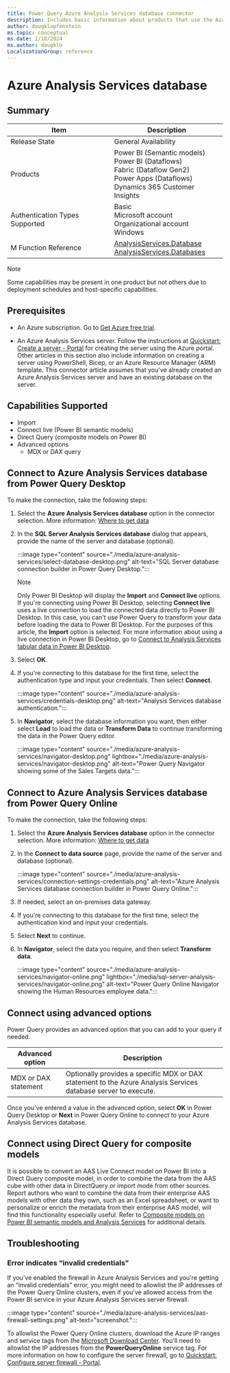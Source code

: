 ```yaml
---
title: Power Query Azure Analysis Services database connector
description: Includes basic information about products that use the Azure Analysis Services database connector, supported authentication types, prerequisites, and connection instructions.
author: dougklopfenstein
ms.topic: conceptual
ms.date: 1/18/2024
ms.author: dougklo
LocalizationGroup: reference
---
```


# Azure Analysis Services database

## Summary

| Item | Description |
| ---- | ----------- |
| Release State | General Availability |
| Products | Power BI (Semantic models)<br/>Power BI (Dataflows)<br/>Fabric (Dataflow Gen2)<br/>Power Apps (Dataflows)<br/>Dynamics 365 Customer Insights |
| Authentication Types Supported | Basic<br/>Microsoft account<br/>Organizational account<br/>Windows |
| M Function Reference | [AnalysisServices.Database](/powerquery-m/analysisservices-database)<br/>[AnalysisServices.Databases](/powerquery-m/analysisservices-databases) |

> [!NOTE]
> Some capabilities may be present in one product but not others due to deployment schedules and host-specific capabilities.

## Prerequisites

* An Azure subscription. Go to [Get Azure free trial](https://azure.microsoft.com/pricing/free-trial/).

* An Azure Analysis Services server. Follow the instructions at [Quickstart: Create a server - Portal](/azure/analysis-services/analysis-services-create-server) for creating the server using the Azure portal. Other articles in this section also include information on creating a server using PowerShell, Bicep, or an Azure Resource Manager (ARM) template. This connector article assumes that you've already created an Azure Analysis Services server and have an existing database on the server.

## Capabilities Supported

* Import
* Connect live (Power BI semantic models)
* Direct Query (composite models on Power BI)
* Advanced options
  * MDX or DAX query

## Connect to Azure Analysis Services database from Power Query Desktop

To make the connection, take the following steps:

1. Select the **Azure Analysis Services database** option in the connector selection. More information: [Where to get data](../where-to-get-data.md)

2. In the **SQL Server Analysis Services database** dialog that appears, provide the name of the server and database (optional).

   :::image type="content" source="./media/azure-analysis-services/select-database-desktop.png" alt-text="SQL Server database connection builder in Power Query Desktop.":::

   > [!NOTE]
   > Only Power BI Desktop will display the **Import** and **Connect live** options. If you're connecting using Power BI Desktop, selecting **Connect live** uses a live connection to load the connected data directly to Power BI Desktop. In this case, you can't use Power Query to transform your data before loading the data to Power BI Desktop. For the purposes of this article, the **Import** option is selected. For more information about using a live connection in Power BI Desktop, go to [Connect to Analysis Services tabular data in Power BI Desktop](/power-bi/connect-data/desktop-analysis-services-tabular-data).

3. Select **OK**.

4. If you're connecting to this database for the first time, select the authentication type and input your credentials. Then select **Connect**.

   :::image type="content" source="./media/azure-analysis-services/credentials-desktop.png" alt-text="Analysis Services database authentication.":::

5. In **Navigator**, select the database information you want, then either select **Load** to load the data or **Transform Data** to continue transforming the data in the Power Query editor.

   :::image type="content" source="./media/azure-analysis-services/navigator-desktop.png" lightbox="./media/azure-analysis-services/navigator-desktop.png" alt-text="Power Query Navigator showing some of the Sales Targets data.":::
## Connect to Azure Analysis Services database from Power Query Online

To make the connection, take the following steps:

1. Select the **Azure Analysis Services database** option in the connector selection. More information: [Where to get data](../where-to-get-data.md)

2. In the **Connect to data source** page, provide the name of the server and database (optional).

   :::image type="content" source="./media/azure-analysis-services/connection-settings-credentials.png" alt-text="Azure Analysis Services database connection builder in Power Query Online.":::

3. If needed, select an on-premises data gateway.

4. If you're connecting to this database for the first time, select the authentication kind and input your credentials.

5. Select **Next** to continue.

6. In **Navigator**, select the data you require, and then select **Transform data**.

   :::image type="content" source="./media/azure-analysis-services/navigator-online.png" lightbox="./media/sql-server-analysis-services/navigator-online.png" alt-text="Power Query Online Navigator showing the Human Resources employee data.":::
## Connect using advanced options

Power Query provides an advanced option that you can add to your query if needed.

| Advanced option | Description |
| --------------- | ----------- |
| MDX or DAX statement | Optionally provides a specific MDX or DAX statement to the Azure Analysis Services database server to execute. |

Once you've entered a value in the advanced option, select **OK** in Power Query Desktop or **Next** in Power Query Online to connect to your Azure Analysis Services database.

## Connect using Direct Query for composite models
It is possible to convert an AAS Live Connect model on Power BI into a Direct Query composite model, in order to combine the data from the AAS cube with other data in DirectQuery or import mode from other sources. Report authors who want to combine the data from their enterprise AAS models with other data they own, such as an Excel spreadsheet, or want to personalize or enrich the metadata from their enterprise AAS model, will find this functionality especially useful. Refer to [Composite models on Power BI semantic models and Analysis Services](https://learn.microsoft.com/en-us/power-bi/transform-model/desktop-composite-models#composite-models-on-power-bi-semantic-models-and-analysis-services) for additional details.

## Troubleshooting

### Error indicates “invalid credentials”

If you've enabled the firewall in Azure Analysis Services and you're getting an “invalid credentials” error, you might need to allowlist the IP addresses of the Power Query Online clusters, even if you've allowed access from the Power BI service in your Azure Analysis Services server firewall.

:::image type="content" source="./media/azure-analysis-services/aas-firewall-settings.png" alt-text="screenshot.":::

To allowlist the Power Query Online clusters, download the Azure IP ranges and service tags from the [Microsoft Download Center](https://www.microsoft.com/download/details.aspx?id=56519). You'll need to allowlist the IP addresses from the **PowerQueryOnline** service tag. For more information on how to configure the server firewall, go to [Quickstart: Configure server firewall - Portal](/azure/analysis-services/analysis-services-qs-firewall).

